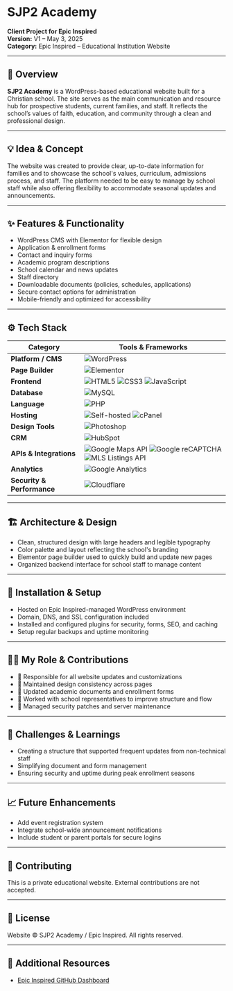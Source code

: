 # **SJP2 Academy**  
**Client Project for Epic Inspired**  
**Version:** V1 – May 3, 2025  
**Category:** Epic Inspired – Educational Institution Website  

---

## 🧭 Overview  
**SJP2 Academy** is a WordPress-based educational website built for a Christian school. The site serves as the main communication and resource hub for prospective students, current families, and staff. It reflects the school’s values of faith, education, and community through a clean and professional design.

---

## 💡 Idea & Concept  
The website was created to provide clear, up-to-date information for families and to showcase the school's values, curriculum, admissions process, and staff. The platform needed to be easy to manage by school staff while also offering flexibility to accommodate seasonal updates and announcements.

---

## ✨ Features & Functionality  
- WordPress CMS with Elementor for flexible design  
- Application & enrollment forms  
- Contact and inquiry forms  
- Academic program descriptions  
- School calendar and news updates  
- Staff directory  
- Downloadable documents (policies, schedules, applications)  
- Secure contact options for administration  
- Mobile-friendly and optimized for accessibility  

---

## ⚙️ Tech Stack  
| **Category**              | **Tools & Frameworks** |
|---------------------------|------------------------|
| **Platform / CMS**        | ![WordPress](https://img.shields.io/badge/WordPress-21759B?style=for-the-badge&logo=wordpress&logoColor=white) |
| **Page Builder**          | ![Elementor](https://img.shields.io/badge/Elementor-92003B?style=for-the-badge&logo=elementor&logoColor=white) |
| **Frontend**              | ![HTML5](https://img.shields.io/badge/HTML5-E34F26?style=for-the-badge&logo=html5&logoColor=white) ![CSS3](https://img.shields.io/badge/CSS3-1572B6?style=for-the-badge&logo=css3&logoColor=white) ![JavaScript](https://img.shields.io/badge/JavaScript-F7DF1E?style=for-the-badge&logo=javascript&logoColor=black) |
| **Database**              | ![MySQL](https://img.shields.io/badge/MySQL-4479A1?style=for-the-badge&logo=mysql&logoColor=white) |
| **Language**              | ![PHP](https://img.shields.io/badge/PHP-777BB4?style=for-the-badge&logo=php&logoColor=white) |
| **Hosting**               | ![Self-hosted](https://img.shields.io/badge/Self--Hosted-000000?style=for-the-badge&logo=serverfault&logoColor=white) ![cPanel](https://img.shields.io/badge/cPanel-FF6C2C?style=for-the-badge&logo=cpanel&logoColor=white) |
| **Design Tools**          | ![Photoshop](https://img.shields.io/badge/Adobe%20Photoshop-31A8FF?style=for-the-badge&logo=adobephotoshop&logoColor=white) |
| **CRM** | ![HubSpot](https://img.shields.io/badge/HubSpot-FF7A59?style=for-the-badge&logo=hubspot&logoColor=white) |
| **APIs & Integrations**   | ![Google Maps API](https://img.shields.io/badge/Google%20Maps%20API-4285F4?style=for-the-badge&logo=googlemaps&logoColor=white) ![Google reCAPTCHA](https://img.shields.io/badge/Google%20reCAPTCHA-4285F4?style=for-the-badge&logo=google&logoColor=white) ![MLS Listings API](https://img.shields.io/badge/MLS%20Listings%20API-000000?style=for-the-badge&logo=databricks&logoColor=white) |
| **Analytics**             | ![Google Analytics](https://img.shields.io/badge/Analytics-e37400?logo=googleanalytics&logoColor=white&style=for-the-badge) |
| **Security & Performance**| ![Cloudflare](https://img.shields.io/badge/Cloudflare-F38020?logo=cloudflare&logoColor=white&style=for-the-badge) |

---

## 🏗 Architecture & Design  
- Clean, structured design with large headers and legible typography  
- Color palette and layout reflecting the school's branding  
- Elementor page builder used to quickly build and update new pages  
- Organized backend interface for school staff to manage content  

---

## 🚀 Installation & Setup  
- Hosted on Epic Inspired-managed WordPress environment  
- Domain, DNS, and SSL configuration included  
- Installed and configured plugins for security, forms, SEO, and caching  
- Setup regular backups and uptime monitoring  

---

## 🧑‍💻 My Role & Contributions  
- 🔧 Responsible for all website updates and customizations  
- 🎨 Maintained design consistency across pages  
- 📄 Updated academic documents and enrollment forms  
- 🤝 Worked with school representatives to improve structure and flow  
- 🔐 Managed security patches and server maintenance  

---

## 🧗 Challenges & Learnings  
- Creating a structure that supported frequent updates from non-technical staff  
- Simplifying document and form management  
- Ensuring security and uptime during peak enrollment seasons  

---

## 📈 Future Enhancements  
- Add event registration system  
- Integrate school-wide announcement notifications  
- Include student or parent portals for secure logins  

---

## 🤝 Contributing  
This is a private educational website. External contributions are not accepted.

---

## 🪪 License  
Website © SJP2 Academy / Epic Inspired. All rights reserved.

---

## 🔗 Additional Resources  
- [Epic Inspired GitHub Dashboard](../GitHubDashboard.md)
